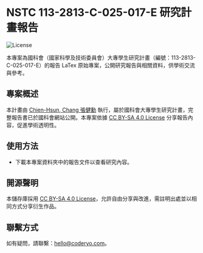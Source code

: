 # NSTC 113-2813-C-025-017-E 研究計畫報告

![License](https://img.shields.io/badge/License-CC%20BY--SA%204.0-blue.svg)  

本專案為國科會（國家科學及技術委員會）大專學生研究計畫（編號：113-2813-C-025-017-E）的報告 LaTex 原始專案，公開研究報告與相關資料，供學術交流與參考。

## 專案概述

本計畫由 [Chien-Hsun, Chang 張健勳](https://github.com/KageRyo/) 執行，屬於國科會大專學生研究計畫，完整報告書已於國科會網站公開。本專案依據 [CC BY-SA 4.0 License](LICENSE) 分享報告內容，促進學術透明性。

## 使用方法

- 下載本專案資料夾中的報告文件以查看研究內容。

## 開源聲明

本儲存庫採用 [CC BY-SA 4.0 License](LICENSE)，允許自由分享與改進，需註明出處並以相同方式分享衍生作品。

## 聯繫方式

如有疑問，請聯繫：[hello@coderyo.com](mailto:hello@coderyo.com)。
